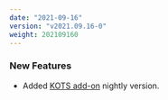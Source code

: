 ```yaml
---
date: "2021-09-16"
version: "v2021.09.16-0"
weight: 202109160
---
```


### <span class="label label-green">New Features</span>
- Added [KOTS add-on](/docs/add-ons/kots) nightly version.
